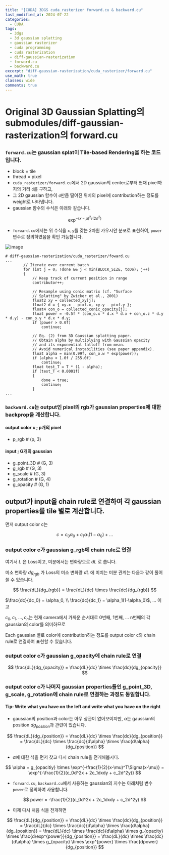 ```yaml
---
title: "[CUDA] 3DGS cuda_rasterizer forward.cu & backward.cu"
last_modified_at: 2024-07-22
categories:
  - CUDA
tags:
  - 3dgs
  - 3d gaussian splatting
  - gaussian rasterizer
  - cuda programming
  - cuda rasterization
  - diff-gaussian-rasterization
  - forward.cu
  - backward.cu
excerpt: "diff-gaussian-rasterization/cuda_rasterizer/forward.cu"
use_math: true
classes: wide
comments: true
---
```


# Original 3D Gaussian Splatting의 submodules/diff-gaussian-rasterization의 forward.cu

### `forward.cu`는 gaussian splat이 Tile-based Rendering을 하는 코드입니다.
- block = tile
- thread = pixel
- `cuda_rasterizer/forward.cu`에서 2D gaussian의 center로부터 현재 pixel까지의 거리 `d`를 구하고,
- 그 2D gaussian 함수이 `d`만큼 떨어진 위치의 pixel에 contribution하는 정도를 weight로 나타냅니다.
- gaussian 함수의 수식은 아래와 같습니다.
  
$$
\exp^{-(x-\mu)^2/(2\sigma^2)}
$$

- `forward.cu`에서는 위 수식을 `x,y`를 갖는 2차원 가우시안 분포로 표현하여, `power` 변수로 정의하였음을 확인 가능합니다.

![image](https://github.com/user-attachments/assets/73f22f0b-1ffb-4d36-93ef-7d429b614725)


```cuda
# diff-gaussian-rasterization/cuda_rasterizer/foward.cu
...
		// Iterate over current batch
		for (int j = 0; !done && j < min(BLOCK_SIZE, toDo); j++)
		{
			// Keep track of current position in range
			contributor++;

			// Resample using conic matrix (cf. "Surface 
			// Splatting" by Zwicker et al., 2001)
			float2 xy = collected_xy[j];
			float2 d = { xy.x - pixf.x, xy.y - pixf.y };
			float4 con_o = collected_conic_opacity[j];
			float power = -0.5f * (con_o.x * d.x * d.x + con_o.z * d.y * d.y) - con_o.y * d.x * d.y;
			if (power > 0.0f)
				continue;

			// Eq. (2) from 3D Gaussian splatting paper.
			// Obtain alpha by multiplying with Gaussian opacity
			// and its exponential falloff from mean.
			// Avoid numerical instabilities (see paper appendix). 
			float alpha = min(0.99f, con_o.w * exp(power));
			if (alpha < 1.0f / 255.0f)
				continue;
			float test_T = T * (1 - alpha);
			if (test_T < 0.0001f)
			{
				done = true;
				continue;
			}
...
```


### `backward.cu`는 output인 pixel의 rgb가 gaussian properties에 대한 backprop을 계산합니다.

#### output color c ; p개의 pixel
- p_rgb # (p, 3)

#### input ; G개의 gaussian
- g_point_3D # (G, 3)
- g_rgb # (G, 3)
- g_scale # (G, 3)
- g_rotation # (G, 4)
- g_opacity # (G, 1)

## output가 input을 chain rule로 연결하여 각 gaussian properties를 tile 별로 계산합니다.

먼저 output color c는

$$
c = c_0\alpha_0 + c_1\alpha_1(1-\alpha_0) + ...
$$

### output color c가 gaussian g_rgb에 chain rule로 연결

여기서 $L$ 은 Loss이고, 미분에서는 변화량으로 $dL$ 로 씁니다.

미소 변화량 $dg_{rgb}$ 가 Loss의 미소 변화량 $dL$ 에 미치는 미분 관계는 다음과 같이 풀어쓸 수 있습니다.

$$
\frac{dL}{dg_{rgb}} = \frac{dL}{dc} \times \frac{dc}{dg_{rgb}}
$$

$\frac{dc}{dc_0} = \alpha_0, \\ \frac{dc}{dc_1} = \alpha_1(1-\alpha_0)$, ... 이고

$c_0, c_1, ... , c_n$는 현재 camera에서 가까운 순서대로 0번째, 1번째, ... n번째의 각 gaussian의 color를 의미하므로

Each gaussian 별로 color에 contribution하는 정도를 output color c와 chain rule로 연결하여 표현할 수 있습니다.

### output color c가 gaussian g_opacity에 chain rule로 연결
  
$$
\frac{dL}{dg_{opacity}} = \frac{dL}{dc} \times \frac{dc}{dg_{opacity}}
$$

### output color c가 나머지 gaussian properties들인 g_point_3D, g_scale, g_rotation에 chain rule로 연결하는 과정도 동일합니다.

#### Tip: Write what you have on the left and write what you have on the right

- gaussian의 position과 color는 아무 상관이 없어보이지만, $\alpha$는 gaussian의 position $dg_{position}$과 관련이 있습니다.

$$
\frac{dL}{dg_{position}} = \frac{dL}{dc} \times \frac{dc}{dg_{position}} = \frac{dL}{dc} \times \frac{dc}{d\alpha} \times \frac{d\alpha}{dg_{position}}
$$

- $\alpha$에 대한 식을 먼저 찾고 다시 chain rule을 전개해봅시다.

$$
\alpha = g_{opacitiy} \times \exp^{-\frac{1}{2}(x-\mu)^T\Sigma(x-\mu)} = \exp^{-\frac{1}{2}(c_0d^2x + 2c_1dxdy + c_2d^2y)}
$$

- `forward.cu`, `backward.cu`에서 사용하는 gaussian의 지수는 아래처럼 변수 `power`로 정의하여 사용합니다.

$$
power = -\frac{1}{2}(c_0d^2x + 2c_1dxdy + c_2d^2y)
$$

- 이제 다시 처음 식을 전개하면

$$
\frac{dL}{dg_{position}} = \frac{dL}{dc} \times \frac{dc}{dg_{position}} = \frac{dL}{dc} \times \frac{dc}{d\alpha} \times \frac{d\alpha}{dg_{position}} = \frac{dL}{dc} \times \frac{dc}{d\alpha} \times g_{opacity} \times \frac{d\exp^{power}}{dg_{position}} = \frac{dL}{dc} \times \frac{dc}{d\alpha} \times g_{opacity} \times \exp^{power} \times \frac{dpower}{dg_{position}}
$$
